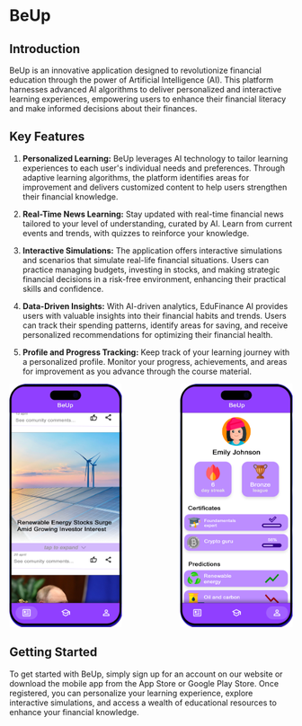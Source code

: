 # BeUp


## Introduction
BeUp is an innovative application designed to revolutionize financial education through the power of Artificial Intelligence (AI). This platform harnesses advanced AI algorithms to deliver personalized and interactive learning experiences, empowering users to enhance their financial literacy and make informed decisions about their finances.

## Key Features
1. **Personalized Learning:** BeUp leverages AI technology to tailor learning experiences to each user's individual needs and preferences. Through adaptive learning algorithms, the platform identifies areas for improvement and delivers customized content to help users strengthen their financial knowledge.

2. **Real-Time News Learning:** Stay updated with real-time financial news tailored to your level of understanding, curated by AI. Learn from current events and trends, with quizzes to reinforce your knowledge.

3. **Interactive Simulations:** The application offers interactive simulations and scenarios that simulate real-life financial situations. Users can practice managing budgets, investing in stocks, and making strategic financial decisions in a risk-free environment, enhancing their practical skills and confidence.

4. **Data-Driven Insights:** With AI-driven analytics, EduFinance AI provides users with valuable insights into their financial habits and trends. Users can track their spending patterns, identify areas for saving, and receive personalized recommendations for optimizing their financial health.

5. **Profile and Progress Tracking:** Keep track of your learning journey with a personalized profile. Monitor your progress, achievements, and areas for improvement as you advance through the course material.

<p align="center">
  <img src="images/news.png" width="200" style="margin-right: 100px;" /> 
  <img src="images/profile.png" width="200" /> 
</p>


## Getting Started
To get started with BeUp, simply sign up for an account on our website or download the mobile app from the App Store or Google Play Store. Once registered, you can personalize your learning experience, explore interactive simulations, and access a wealth of educational resources to enhance your financial knowledge.
